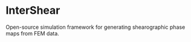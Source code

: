 # InterShear
Open-source simulation framework for generating shearographic phase maps from FEM data.
